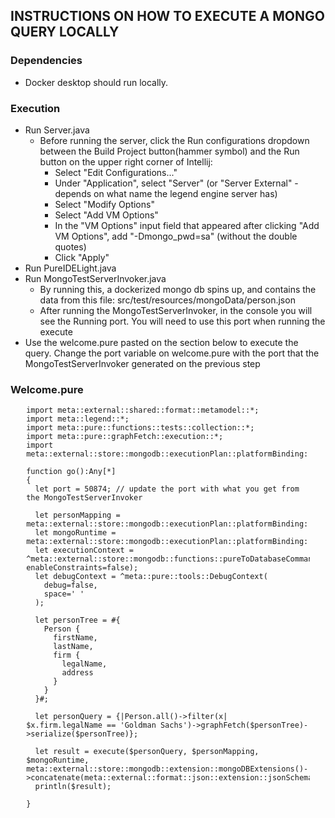 ## INSTRUCTIONS ON HOW TO EXECUTE A MONGO QUERY LOCALLY

### Dependencies
- Docker desktop should run locally.

### Execution
- Run Server.java
  - Before running the server, click the Run configurations dropdown between the Build Project button(hammer symbol) and the Run button on the upper right corner of Intellij:
    - Select "Edit Configurations..."
    - Under "Application", select "Server" (or "Server External" - depends on what name the legend engine server has)
    - Select "Modify Options"
    - Select "Add VM Options"
    - In the "VM Options" input field that appeared after clicking "Add VM Options", add "-Dmongo_pwd=sa" (without the double quotes)
    - Click "Apply"
- Run PureIDELight.java
- Run MongoTestServerInvoker.java
  - By running this, a dockerized mongo db spins up, and contains the data from this file: src/test/resources/mongoData/person.json
  - After running the MongoTestServerInvoker, in the console you will see the Running port. You will need to use this port when running the execute
- Use the welcome.pure pasted on the section below to execute the query. Change the port variable on welcome.pure with the port that the MongoTestServerInvoker generated on the previous step


### Welcome.pure

<div align="center" style="width:100%">
<div style="width:90%" align="left">

    import meta::external::shared::format::metamodel::*;
    import meta::legend::*;
    import meta::pure::functions::tests::collection::*;
    import meta::pure::graphFetch::execution::*;
    import meta::external::store::mongodb::executionPlan::platformBinding::legendJava::test::*;
    
    function go():Any[*]
    {
      let port = 50874; // update the port with what you get from the MongoTestServerInvoker
    
      let personMapping = meta::external::store::mongodb::executionPlan::platformBinding::legendJava::test::getTestMongoPersonMapping();
      let mongoRuntime = meta::external::store::mongodb::executionPlan::platformBinding::legendJava::test::getMongoRuntime($port);
      let executionContext = ^meta::external::store::mongodb::functions::pureToDatabaseCommand::MongoDBExecutionContext(queryTimeOutInSeconds=5, enableConstraints=false);
      let debugContext = ^meta::pure::tools::DebugContext(
        debug=false,
        space=' '
      );

      let personTree = #{
        Person {
          firstName,
          lastName,
          firm {
            legalName,
            address
          }
        }
      }#;
      
      let personQuery = {|Person.all()->filter(x|  $x.firm.legalName == 'Goldman Sachs')->graphFetch($personTree)->serialize($personTree)};
      
      let result = execute($personQuery, $personMapping, $mongoRuntime, meta::external::store::mongodb::extension::mongoDBExtensions()->concatenate(meta::external::format::json::extension::jsonSchemaFormatExtension())).values;
      println($result);
    
    }
</div>
</div>

